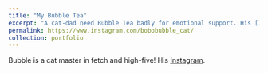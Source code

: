 ```yaml
---
title: "My Bubble Tea"
excerpt: "A cat-dad need Bubble Tea badly for emotional support. His [Instagram](https://www.instagram.com/bobobubble_cat/).<br/><img src='/images/Bubble/bubble.jpg'>"
permalink: https://www.instagram.com/bobobubble_cat/
collection: portfolio
---
```


Bubble is a cat master in fetch and high-five! His [Instagram](https://www.instagram.com/bobobubble_cat/).
